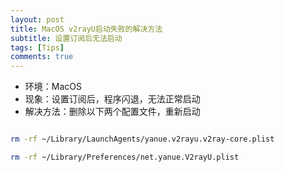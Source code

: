 ```yaml
---
layout: post
title: MacOS v2rayU启动失败的解决方法
subtitle: 设置订阅后无法启动
tags: [Tips]
comments: true
---
```


- 环境：MacOS
- 现象：设置订阅后，程序闪退，无法正常启动
- 解决方法：删除以下两个配置文件，重新启动

```zsh

rm -rf ~/Library/LaunchAgents/yanue.v2rayu.v2ray-core.plist

rm -rf ~/Library/Preferences/net.yanue.V2rayU.plist

```
